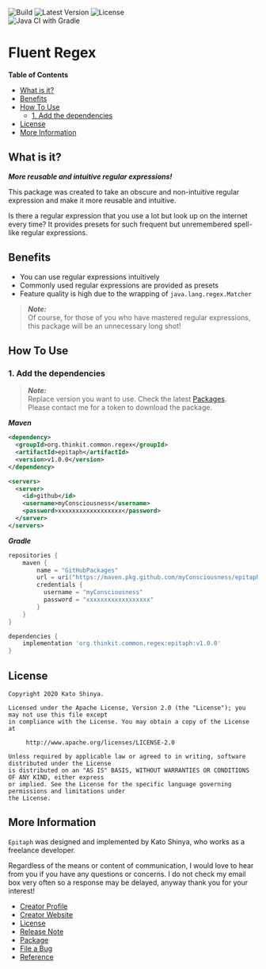 ![Build](https://img.shields.io/badge/Build-Automated-2980b9.svg?style=for-the-badge)
![Latest Version](https://img.shields.io/badge/Latest_Version-v1.0.0-27ae60.svg?style=for-the-badge)
![License](https://img.shields.io/badge/License-Apache_2.0-e74c3c.svg?style=for-the-badge)</br>
![Java CI with Gradle](https://github.com/myConsciousness/epitaph/workflows/Java%20CI%20with%20Gradle/badge.svg)

# Fluent Regex

<!-- START doctoc generated TOC please keep comment here to allow auto update -->
<!-- DON'T EDIT THIS SECTION, INSTEAD RE-RUN doctoc TO UPDATE -->
**Table of Contents**

- [What is it?](#what-is-it)
- [Benefits](#benefits)
- [How To Use](#how-to-use)
  - [1. Add the dependencies](#1-add-the-dependencies)
- [License](#license)
- [More Information](#more-information)

<!-- END doctoc generated TOC please keep comment here to allow auto update -->

## What is it?

**_More reusable and intuitive regular expressions!_**

This package was created to take an obscure and non-intuitive regular expression and make it more reusable and intuitive.

Is there a regular expression that you use a lot but look up on the internet every time? It provides presets for such frequent but unremembered spell-like regular expressions.

## Benefits

- You can use regular expressions intuitively
- Commonly used regular expressions are provided as presets
- Feature quality is high due to the wrapping of `java.lang.regex.Matcher`

> **_Note:_**</br>
> Of course, for those of you who have mastered regular expressions, this package will be an unnecessary long shot!

## How To Use

### 1. Add the dependencies

> **_Note:_**</br>
> Replace version you want to use. Check the latest [Packages](https://github.com/myConsciousness/epitaph/packages).</br>
> Please contact me for a token to download the package.

**_Maven_**

```xml
<dependency>
  <groupId>org.thinkit.common.regex</groupId>
  <artifactId>epitaph</artifactId>
  <version>v1.0.0</version>
</dependency>

<servers>
  <server>
    <id>github</id>
    <username>myConsciousness</username>
    <password>xxxxxxxxxxxxxxxxxx</password>
  </server>
</servers>
```

**_Gradle_**

```gradle
repositories {
    maven {
        name = "GitHubPackages"
        url = uri("https://maven.pkg.github.com/myConsciousness/epitaph")
        credentials {
          username = "myConsciousness"
          password = "xxxxxxxxxxxxxxxxxx"
        }
    }
}

dependencies {
    implementation 'org.thinkit.common.regex:epitaph:v1.0.0'
}
```

## License

```license
Copyright 2020 Kato Shinya.

Licensed under the Apache License, Version 2.0 (the "License"); you may not use this file except
in compliance with the License. You may obtain a copy of the License at

     http://www.apache.org/licenses/LICENSE-2.0

Unless required by applicable law or agreed to in writing, software distributed under the License
is distributed on an "AS IS" BASIS, WITHOUT WARRANTIES OR CONDITIONS OF ANY KIND, either express
or implied. See the License for the specific language governing permissions and limitations under
the License.
```

## More Information

`Epitaph` was designed and implemented by Kato Shinya, who works as a freelance developer.

Regardless of the means or content of communication, I would love to hear from you if you have any questions or concerns. I do not check my email box very often so a response may be delayed, anyway thank you for your interest!

- [Creator Profile](https://github.com/myConsciousness)
- [Creator Website](https://myconsciousness.github.io/)
- [License](https://github.com/myConsciousness/epitaph/blob/master/LICENSE)
- [Release Note](https://github.com/myConsciousness/epitaph/releases)
- [Package](https://github.com/myConsciousness/epitaph/packages)
- [File a Bug](https://github.com/myConsciousness/epitaph/issues)
- [Reference](https://myconsciousness.github.io/epitaph/)
